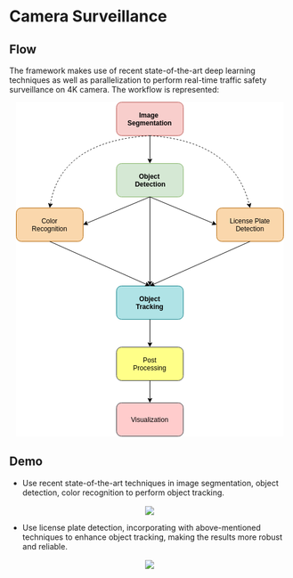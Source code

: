 # Camera Surveillance
## Flow
The framework makes use of recent state-of-the-art deep learning techniques as well as parallelization to perform real-time traffic safety surveillance on 4K camera. The workflow is represented:

<p align="center">
<img src="https://raw.githubusercontent.com/hnt4499/camera_surveillance/master/flow.png">
</img>
</p>

## Demo

 - Use recent state-of-the-art techniques in image segmentation, object detection, color recognition to perform object tracking.

<p align="center">
<img src=https://raw.githubusercontent.com/hnt4499/camera_surveillance/master/demo_1.gif align="center">
</img>
</p>

- Use license plate detection, incorporating with above-mentioned techniques to enhance object tracking, making the results more robust and reliable.
<p align="center">
<img src=https://raw.githubusercontent.com/hnt4499/camera_surveillance/master/demo_2.gif align="center">
</img>
</p>
<!--stackedit_data:
eyJoaXN0b3J5IjpbLTExMTA2MjYyMzIsMTYzNzg4ODIzNCwtOD
MyNjY4MTIzLC0xNjg5NDQyOTI1XX0=
-->